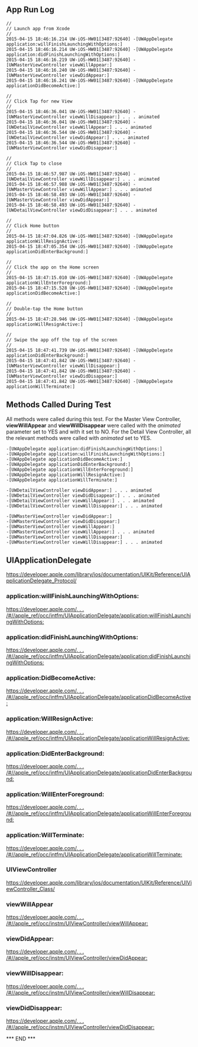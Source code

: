 ## App Run Log ##

    //
    // Launch app from Xcode
    //
    2015-04-15 18:46:16.214 UW-iOS-HW01[3487:92640] -[UWAppDelegate application:willFinishLaunchingWithOptions:]
    2015-04-15 18:46:16.214 UW-iOS-HW01[3487:92640] -[UWAppDelegate application:didFinishLaunchingWithOptions:]
    2015-04-15 18:46:16.219 UW-iOS-HW01[3487:92640] -[UWMasterViewController viewWillAppear:]
    2015-04-15 18:46:16.240 UW-iOS-HW01[3487:92640] -[UWMasterViewController viewDidAppear:]
    2015-04-15 18:46:16.241 UW-iOS-HW01[3487:92640] -[UWAppDelegate applicationDidBecomeActive:]

    //
    // Click Tap for new View
    //
    2015-04-15 18:46:36.041 UW-iOS-HW01[3487:92640] -[UWMasterViewController viewWillDisappear:] . . . animated
    2015-04-15 18:46:36.041 UW-iOS-HW01[3487:92640] -[UWDetailViewController viewWillAppear:] . . . animated
    2015-04-15 18:46:36.544 UW-iOS-HW01[3487:92640] -[UWDetailViewController viewDidAppear:] . . . animated
    2015-04-15 18:46:36.544 UW-iOS-HW01[3487:92640] -[UWMasterViewController viewDidDisappear:]

    //
    // Click Tap to close
    //
    2015-04-15 18:46:57.987 UW-iOS-HW01[3487:92640] -[UWDetailViewController viewWillDisappear:] . . . animated
    2015-04-15 18:46:57.988 UW-iOS-HW01[3487:92640] -[UWMasterViewController viewWillAppear:] . . . animated
    2015-04-15 18:46:58.493 UW-iOS-HW01[3487:92640] -[UWMasterViewController viewDidAppear:]
    2015-04-15 18:46:58.493 UW-iOS-HW01[3487:92640] -[UWDetailViewController viewDidDisappear:] . . . animated

    //
    // Click Home button
    //
    2015-04-15 18:47:04.826 UW-iOS-HW01[3487:92640] -[UWAppDelegate applicationWillResignActive:]
    2015-04-15 18:47:05.354 UW-iOS-HW01[3487:92640] -[UWAppDelegate applicationDidEnterBackground:]

    //
    // Click the app on the Home screen
    //
    2015-04-15 18:47:15.010 UW-iOS-HW01[3487:92640] -[UWAppDelegate applicationWillEnterForeground:]
    2015-04-15 18:47:15.528 UW-iOS-HW01[3487:92640] -[UWAppDelegate applicationDidBecomeActive:]

    //
    // Double-tap the Home button
    //
    2015-04-15 18:47:28.946 UW-iOS-HW01[3487:92640] -[UWAppDelegate applicationWillResignActive:]

    //
    // Swipe the app off the top of the screen
    //
    2015-04-15 18:47:41.739 UW-iOS-HW01[3487:92640] -[UWAppDelegate applicationDidEnterBackground:]
    2015-04-15 18:47:41.842 UW-iOS-HW01[3487:92640] -[UWMasterViewController viewWillDisappear:]
    2015-04-15 18:47:41.842 UW-iOS-HW01[3487:92640] -[UWMasterViewController viewDidDisappear:]
    2015-04-15 18:47:41.842 UW-iOS-HW01[3487:92640] -[UWAppDelegate applicationWillTerminate:]


## Methods Called During Test ##

All methods were called during this test. For the Master View
Controller, **viewWillAppear** and **viewWillDisappear** were called
with the _animated_ parameter set to YES and with it set to NO.  For the
Detail View Controller, all the relevant methods were called with
_animated_ set to YES.

    -[UWAppDelegate application:didFinishLaunchingWithOptions:]
    -[UWAppDelegate application:willFinishLaunchingWithOptions:]
    -[UWAppDelegate applicationDidBecomeActive:]
    -[UWAppDelegate applicationDidEnterBackground:]
    -[UWAppDelegate applicationWillEnterForeground:]
    -[UWAppDelegate applicationWillResignActive:]
    -[UWAppDelegate applicationWillTerminate:]

    -[UWDetailViewController viewDidAppear:] . . . animated
    -[UWDetailViewController viewDidDisappear:] . . . animated
    -[UWDetailViewController viewWillAppear:] . . . animated
    -[UWDetailViewController viewWillDisappear:] . . . animated

    -[UWMasterViewController viewDidAppear:]
    -[UWMasterViewController viewDidDisappear:]
    -[UWMasterViewController viewWillAppear:]
    -[UWMasterViewController viewWillAppear:] . . . animated
    -[UWMasterViewController viewWillDisappear:]
    -[UWMasterViewController viewWillDisappear:] . . . animated

## UIApplicationDelegate ##
<https://developer.apple.com/library/ios/documentation/UIKit/Reference/UIApplicationDelegate_Protocol/>

### application:willFinishLaunchingWithOptions: ###
[https://developer.apple.com/. . . /#//apple_ref/occ/intfm/UIApplicationDelegate/application:willFinishLaunchingWithOptions:](https://developer.apple.com/library/ios/documentation/UIKit/Reference/UIApplicationDelegate_Protocol/#//apple_ref/occ/intfm/UIApplicationDelegate/application:willFinishLaunchingWithOptions:)

### application:didFinishLaunchingWithOptions: ###
[https://developer.apple.com/. . . /#//apple_ref/occ/intfm/UIApplicationDelegate/application:didFinishLaunchingWithOptions:](https://developer.apple.com/library/ios/documentation/UIKit/Reference/UIApplicationDelegate_Protocol/#//apple_ref/occ/intfm/UIApplicationDelegate/application:didFinishLaunchingWithOptions:)

### application:DidBecomeActive: ###
[https://developer.apple.com/. . . /#//apple_ref/occ/intfm/UIApplicationDelegate/applicationDidBecomeActive:](https://developer.apple.com/library/ios/documentation/UIKit/Reference/UIApplicationDelegate_Protocol/#//apple_ref/occ/intfm/UIApplicationDelegate/applicationDidBecomeActive:)

### application:WillResignActive: ###
[https://developer.apple.com/. . . /#//apple_ref/occ/intfm/UIApplicationDelegate/applicationWillResignActive:](https://developer.apple.com/library/ios/documentation/UIKit/Reference/UIApplicationDelegate_Protocol/#//apple_ref/occ/intfm/UIApplicationDelegate/applicationWillResignActive:)

### application:DidEnterBackground: ###
[https://developer.apple.com/. . . /#//apple_ref/occ/intfm/UIApplicationDelegate/applicationDidEnterBackground:](https://developer.apple.com/library/ios/documentation/UIKit/Reference/UIApplicationDelegate_Protocol/#//apple_ref/occ/intfm/UIApplicationDelegate/applicationDidEnterBackground:)

### application:WillEnterForeground: ###
[https://developer.apple.com/. . . /#//apple_ref/occ/intfm/UIApplicationDelegate/applicationWillEnterForeground:](https://developer.apple.com/library/ios/documentation/UIKit/Reference/UIApplicationDelegate_Protocol/#//apple_ref/occ/intfm/UIApplicationDelegate/applicationWillEnterForeground:)

### application:WillTerminate: ###
[https://developer.apple.com/. . . /#//apple_ref/occ/intfm/UIApplicationDelegate/applicationWillTerminate:](https://developer.apple.com/library/ios/documentation/UIKit/Reference/UIApplicationDelegate_Protocol/#//apple_ref/occ/intfm/UIApplicationDelegate/applicationWillTerminate:)

### UIViewController ###
<https://developer.apple.com/library/ios/documentation/UIKit/Reference/UIViewController_Class/>

### viewWillAppear ###
[https://developer.apple.com/. . . /#//apple_ref/occ/instm/UIViewController/viewWillAppear:](https://developer.apple.com/library/ios/documentation/UIKit/Reference/UIViewController_Class/#//apple_ref/occ/instm/UIViewController/viewWillAppear:)

### viewDidAppear: ###
[https://developer.apple.com/. . . /#//apple_ref/occ/instm/UIViewController/viewDidAppear:](https://developer.apple.com/library/ios/documentation/UIKit/Reference/UIViewController_Class/#//apple_ref/occ/instm/UIViewController/viewDidAppear:)

### viewWillDisappear: ###
[https://developer.apple.com/. . . /#//apple_ref/occ/instm/UIViewController/viewWillDisappear:](https://developer.apple.com/library/ios/documentation/UIKit/Reference/UIViewController_Class/#//apple_ref/occ/instm/UIViewController/viewWillDisappear:)

### viewDidDisappear: ###
[https://developer.apple.com/. . . /#//apple_ref/occ/instm/UIViewController/viewDidDisappear:](https://developer.apple.com/library/ios/documentation/UIKit/Reference/UIViewController_Class/#//apple_ref/occ/instm/UIViewController/viewDidDisappear:)



*** END ***

